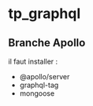 # tp_graphql


## Branche Apollo

il faut installer : 
  - @apollo/server
  - graphql-tag
  - mongoose
